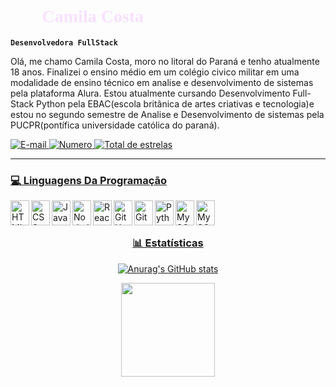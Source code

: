 # <font face="tahoma" color="F8E1FE">👩‍💻 Camila Costa</font>



**`Desenvolvedora FullStack`**

Olá, me chamo Camila Costa, moro no litoral do Paraná e tenho atualmente 18 anos. Finalizei o ensino médio em um colégio civico militar em uma modalidade de ensino técnico em analise e desenvolvimento de sistemas pela plataforma Alura. Estou atualmente cursando Desenvolvimento Full-Stack Python pela EBAC(escola britânica de artes criativas e tecnologia)e estou no segundo semestre de Analise e Desenvolvimento de sistemas pela PUCPR(pontífica universidade católica do paraná).

<p align="left">
    <a href="camila.vicosta30@gmail.com">
        <img 
            alt="E-mail" 
            title="Meu e-mail" 
            src= "https://custom-icon-badges.demolab.com/badge/Email-FEC46B?style=for-the-badge&logo=mention&logoColor=orange"
        />
    </a>
    <a href="https://wa.me/qr/NNM5D565ULCLK1">
        <img 
            alt="Numero" 
            title="Telefone" 
            src="https://custom-icon-badges.demolab.com/badge/-+55 41 98783--6604-E4AAF6?style=for-the-badge&logo=phone&logoColor=purple"
        />
    </a> 
    <a href="www.linkedin.com/in/camila-vitória-dos-santos-da-costa-390596362">
        <img 
            alt="Total de estrelas" 
            title="Total de estrelas GitHub" 
            src="https://custom-icon-badges.demolab.com/badge/-Meu%20linkedin-9AD9FE?style=for-the-badge&logoColor=blue&logo=repo"
        /> 
</p>

---

###  💻 Linguagens Da Programação

<img align="left" alt="HTML" title="HTML" width="30" height="40" 
     src="https://cdn.jsdelivr.net/gh/devicons/devicon@latest/icons/html5/html5-original.svg"/>

<img align="left" alt="CSS" title="CSS" width="30" height="40" 
     src="https://cdn.jsdelivr.net/gh/devicons/devicon@latest/icons/css3/css3-original.svg"/>

<img align="left" alt="JavaScript" title="JavaScript" width="30" height="40" 
     src="https://cdn.jsdelivr.net/gh/devicons/devicon@latest/icons/javascript/javascript-original.svg"/>

<img align="left" alt="NodeJS" title="NodeJS" width="30" height="40" 
     src="https://cdn.jsdelivr.net/gh/devicons/devicon@latest/icons/nodejs/nodejs-original.svg"/>

<img align="left" alt="React" title="React" width="30" height="40" 
     src="https://cdn.jsdelivr.net/gh/devicons/devicon@latest/icons/react/react-original.svg"/>

<img align="left" alt="GitHub" title="GitHub" width="30" height="40" 
     src="https://cdn.jsdelivr.net/gh/devicons/devicon@latest/icons/github/github-original.svg"/>

<img align="left" alt="Git" title="Git" width="30" height="40" 
     src="https://cdn.jsdelivr.net/gh/devicons/devicon@latest/icons/git/git-original.svg"/>

<img align="left" alt="Python" title="Python" width="30" height="40" 
     src="https://cdn.jsdelivr.net/gh/devicons/devicon@latest/icons/python/python-original.svg"/>

<img align="left" alt="MySQL" title="Python" width="30" height="40" 
     src= "https://cdn.jsdelivr.net/gh/devicons/devicon@latest/icons/mysql/mysql-original-wordmark.svg" />

<img align="left" alt="MySQL" title="Python" width="30" height="40" 
     src="https://cdn.jsdelivr.net/gh/devicons/devicon@latest/icons/java/java-original-wordmark.svg" />
      

<br/>
<br/>

<h3 align="center">
     📊 Estatísticas 
</h3>

<p align="center"
    
![Anurag's GitHub stats](https://github-readme-stats.vercel.app/api?username=Eu-Vitoria&show_icons=true&theme=synthwave)





 <p align="center">
  <img src="https://i.gifer.com/Ve1.gif" width="150"/>
</p>

</p>
